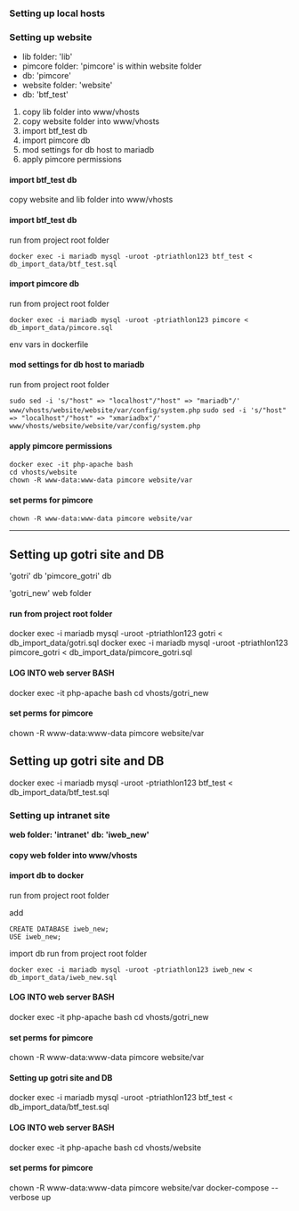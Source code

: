 ### Setting up local hosts



### Setting up website
- lib folder: 'lib'
- pimcore folder: 'pimcore' is within website folder
- db: 'pimcore'
- website folder: 'website'
- db: 'btf_test'

1. copy lib folder into www/vhosts
2. copy website folder into www/vhosts
3. import btf_test db
4. import pimcore db
5. mod settings for db host to mariadb
6. apply pimcore permissions

#### import btf_test db
copy website and lib folder into www/vhosts
#### import btf_test db
run from project root folder

`docker exec -i mariadb mysql -uroot -ptriathlon123 btf_test < db_import_data/btf_test.sql`

#### import pimcore db
run from project root folder

`docker exec -i mariadb mysql -uroot -ptriathlon123 pimcore < db_import_data/pimcore.sql`



env vars in dockerfile
#### mod settings for db host to mariadb
run from project root folder

`sudo sed -i 's/"host" => "localhost"/"host" => "mariadb"/' www/vhosts/website/website/var/config/system.php`
`sudo sed -i 's/"host" => "localhost"/"host" => "xmariadbx"/' www/vhosts/website/website/var/config/system.php`

#### apply pimcore permissions
```
docker exec -it php-apache bash
cd vhosts/website
chown -R www-data:www-data pimcore website/var
```
#### set perms for pimcore

`chown -R www-data:www-data pimcore website/var`

---


## Setting up gotri site and DB

'gotri' db
'pimcore_gotri' db

'gotri_new' web folder

#### run from project root folder

docker exec -i mariadb mysql -uroot -ptriathlon123 gotri < db_import_data/gotri.sql
docker exec -i mariadb mysql -uroot -ptriathlon123 pimcore_gotri < db_import_data/pimcore_gotri.sql

#### LOG INTO web server BASH

docker exec -it php-apache bash
cd vhosts/gotri_new

#### set perms for pimcore

chown -R www-data:www-data pimcore website/var

## Setting up gotri site and DB

docker exec -i mariadb mysql -uroot -ptriathlon123 btf_test < db_import_data/btf_test.sql

<!-- docker exec -i btf_5.6_projects-db mysql -uroot -ptriathlon123 pimcore_gotri < ../webproject/database-to-import/pimcore_gotri.sql -->

### Setting up intranet site


**web folder: 'intranet'**
**db: 'iweb_new'**
#### copy web folder into www/vhosts
#### import db to docker
run from project root folder

add
```
CREATE DATABASE iweb_new;
USE iweb_new;
```

import db
run from project root folder

```
docker exec -i mariadb mysql -uroot -ptriathlon123 iweb_new < db_import_data/iweb_new.sql
```
#### LOG INTO web server BASH

docker exec -it php-apache bash
cd vhosts/gotri_new

#### set perms for pimcore

chown -R www-data:www-data pimcore website/var

#### Setting up gotri site and DB

docker exec -i mariadb mysql -uroot -ptriathlon123 btf_test < db_import_data/btf_test.sql

<!-- docker exec -i btf_5.6_projects-db mysql -uroot -ptriathlon123 pimcore_gotri < ../webproject/database-to-import/pimcore_gotri.sql -->

#### LOG INTO web server BASH

docker exec -it php-apache bash
cd vhosts/website

#### set perms for pimcore

chown -R www-data:www-data pimcore website/var
docker-compose --verbose up